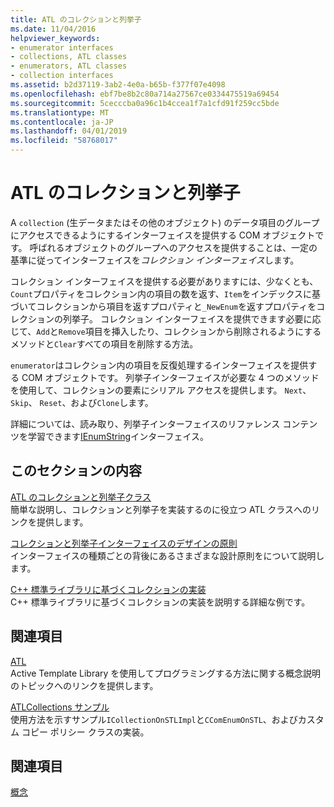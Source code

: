 ```yaml
---
title: ATL のコレクションと列挙子
ms.date: 11/04/2016
helpviewer_keywords:
- enumerator interfaces
- collections, ATL classes
- enumerators, ATL classes
- collection interfaces
ms.assetid: b2d37119-3ab2-4e0a-b65b-f377f07e4098
ms.openlocfilehash: ebf7be8b2c80a714a27567ce0334475519a69454
ms.sourcegitcommit: 5cecccba0a96c1b4ccea1f7a1cfd91f259cc5bde
ms.translationtype: MT
ms.contentlocale: ja-JP
ms.lasthandoff: 04/01/2019
ms.locfileid: "58768017"
---
```

# <a name="atl-collections-and-enumerators"></a>ATL のコレクションと列挙子

A `collection` (生データまたはその他のオブジェクト) のデータ項目のグループにアクセスできるようにするインターフェイスを提供する COM オブジェクトです。 呼ばれるオブジェクトのグループへのアクセスを提供することは、一定の基準に従ってインターフェイスを*コレクション インターフェイス*します。

コレクション インターフェイスを提供する必要がありますには、少なくとも、`Count`プロパティをコレクション内の項目の数を返す、`Item`をインデックスに基づいてコレクションから項目を返すプロパティと`_NewEnum`を返すプロパティをコレクションの列挙子。 コレクション インターフェイスを提供できます必要に応じて、`Add`と`Remove`項目を挿入したり、コレクションから削除されるようにするメソッドと`Clear`すべての項目を削除する方法。

`enumerator`はコレクション内の項目を反復処理するインターフェイスを提供する COM オブジェクトです。 列挙子インターフェイスが必要な 4 つのメソッドを使用して、コレクションの要素にシリアル アクセスを提供します。 `Next`、 `Skip`、 `Reset`、および`Clone`します。

詳細については、読み取り、列挙子インターフェイスのリファレンス コンテンツを学習できます[IEnumString](/windows/desktop/api/objidl/nn-objidl-ienumstring)インターフェイス。

## <a name="in-this-section"></a>このセクションの内容

[ATL のコレクションと列挙子クラス](../atl/atl-collection-and-enumerator-classes.md)<br/>
簡単な説明し、コレクションと列挙子を実装するのに役立つ ATL クラスへのリンクを提供します。

[コレクションと列挙子インターフェイスのデザインの原則](../atl/design-principles-for-collection-and-enumerator-interfaces.md)<br/>
インターフェイスの種類ごとの背後にあるさまざまな設計原則をについて説明します。

[C++ 標準ライブラリに基づくコレクションの実装](../atl/implementing-an-stl-based-collection.md)<br/>
C++ 標準ライブラリに基づくコレクションの実装を説明する詳細な例です。

## <a name="related-sections"></a>関連項目

[ATL](../atl/active-template-library-atl-concepts.md)<br/>
Active Template Library を使用してプログラミングする方法に関する概念説明のトピックへのリンクを提供します。

[ATLCollections サンプル](../overview/visual-cpp-samples.md)<br/>
使用方法を示すサンプル`ICollectionOnSTLImpl`と`CComEnumOnSTL`、およびカスタム コピー ポリシー クラスの実装。

## <a name="see-also"></a>関連項目

[概念](../atl/active-template-library-atl-concepts.md)
